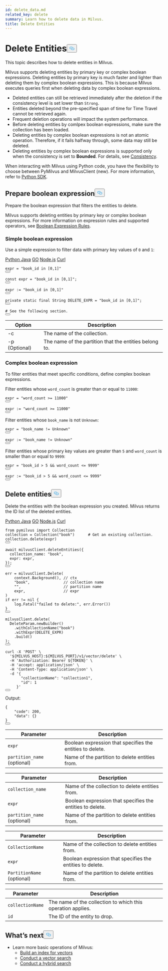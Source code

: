 ```yaml
---
id: delete_data.md
related_key: delete
summary: Learn how to delete data in Milvus.
title: Delete Entities
---
```

<h1 id="Delete-Entities" class="common-anchor-header">Delete Entities<button data-href="#Delete-Entities" class="anchor-icon" translate="no">
      <svg translate="no"
        aria-hidden="true"
        focusable="false"
        height="20"
        version="1.1"
        viewBox="0 0 16 16"
        width="16"
      >
        <path
          fill="#0092E4"
          fill-rule="evenodd"
          d="M4 9h1v1H4c-1.5 0-3-1.69-3-3.5S2.55 3 4 3h4c1.45 0 3 1.69 3 3.5 0 1.41-.91 2.72-2 3.25V8.59c.58-.45 1-1.27 1-2.09C10 5.22 8.98 4 8 4H4c-.98 0-2 1.22-2 2.5S3 9 4 9zm9-3h-1v1h1c1 0 2 1.22 2 2.5S13.98 12 13 12H9c-.98 0-2-1.22-2-2.5 0-.83.42-1.64 1-2.09V6.25c-1.09.53-2 1.84-2 3.25C6 11.31 7.55 13 9 13h4c1.45 0 3-1.69 3-3.5S14.5 6 13 6z"
        ></path>
      </svg>
    </button></h1><p>This topic describes how to delete entities in Milvus.</p>
<p>Milvus supports deleting entities by primary key or complex boolean expressions. Deleting entities by primary key is much faster and lighter than deleting them by complex boolean expressions. This is because Milvus executes queries first when deleting data by complex boolean expressions.</p>
<div class="alert caution">
    <ul>
          <li>Deleted entities can still be retrieved immediately after the deletion if the consistency level is set lower than <code translate="no">Strong</code>.</li>
          <li>Entities deleted beyond the pre-specified span of time for Time Travel cannot be retrieved again.</li>
          <li>Frequent deletion operations will impact the system performance.</li>
          <li>Before deleting entities by comlpex boolean expressions, make sure the collection has been loaded.</li>
          <li>Deleting entities by complex boolean expressions is not an atomic operation. Therefore, if it fails halfway through, some data may still be deleted.</li>
          <li>Deleting entities by complex boolean expressions is supported only when the consistency is set to <b>Bounded</b>. For details, see <a href="/docs/de/consistency.md#Consistency-levels">Consistency</a>.</li>
    </ul>
</div>
<div class="alert note">
<p>When interacting with Milvus using Python code, you have the flexibility to choose between PyMilvus and MilvusClient (new). For more information, refer to <a href="https://milvus.io/api-reference/pymilvus/v2.3.x/About.md">Python SDK</a>.</p>
</div>
<h2 id="Prepare-boolean-expression" class="common-anchor-header">Prepare boolean expression<button data-href="#Prepare-boolean-expression" class="anchor-icon" translate="no">
      <svg translate="no"
        aria-hidden="true"
        focusable="false"
        height="20"
        version="1.1"
        viewBox="0 0 16 16"
        width="16"
      >
        <path
          fill="#0092E4"
          fill-rule="evenodd"
          d="M4 9h1v1H4c-1.5 0-3-1.69-3-3.5S2.55 3 4 3h4c1.45 0 3 1.69 3 3.5 0 1.41-.91 2.72-2 3.25V8.59c.58-.45 1-1.27 1-2.09C10 5.22 8.98 4 8 4H4c-.98 0-2 1.22-2 2.5S3 9 4 9zm9-3h-1v1h1c1 0 2 1.22 2 2.5S13.98 12 13 12H9c-.98 0-2-1.22-2-2.5 0-.83.42-1.64 1-2.09V6.25c-1.09.53-2 1.84-2 3.25C6 11.31 7.55 13 9 13h4c1.45 0 3-1.69 3-3.5S14.5 6 13 6z"
        ></path>
      </svg>
    </button></h2><p>Prepare the boolean expression that filters the entities to delete.</p>
<p>Milvus supports deleting entities by primary key or complex boolean expressions. For more information on expression rules and supported operators, see <a href="/docs/de/boolean.md">Boolean Expression Rules</a>.</p>
<h3 id="Simple-boolean-expression" class="common-anchor-header">Simple boolean expression</h3><p>Use a simple expression to filter data with primary key values of <code translate="no">0</code> and <code translate="no">1</code>:</p>
<div class="multipleCode">
  <a href="#python">Python </a>
  <a href="#java">Java</a>
  <a href="#go">GO</a>
  <a href="#javascript">Node.js</a>
  <a href="#curl">Curl</a>
</div>
<pre><code translate="no" class="language-python"><span class="hljs-built_in">expr</span> = <span class="hljs-string">&quot;book_id in [0,1]&quot;</span>
<button class="copy-code-btn"></button></code></pre>
<pre><code translate="no" class="language-javascript"><span class="hljs-keyword">const</span> expr = <span class="hljs-string">&quot;book_id in [0,1]&quot;</span>;
<button class="copy-code-btn"></button></code></pre>
<pre><code translate="no" class="language-go"><span class="hljs-built_in">expr</span> := <span class="hljs-string">&quot;book_id in [0,1]&quot;</span>
<button class="copy-code-btn"></button></code></pre>
<pre><code translate="no" class="language-java"><span class="hljs-keyword">private</span> <span class="hljs-keyword">static</span> <span class="hljs-keyword">final</span> <span class="hljs-type">String</span> <span class="hljs-variable">DELETE_EXPR</span> <span class="hljs-operator">=</span> <span class="hljs-string">&quot;book_id in [0,1]&quot;</span>;
<button class="copy-code-btn"></button></code></pre>
<div style="display: none">
<pre><code translate="no" class="language-shell"><span class="hljs-keyword">delete</span> entities -c book
<span class="hljs-title class_">The</span> expression to specify entities to be deleted： book_id <span class="hljs-keyword">in</span> [<span class="hljs-number">0</span>,<span class="hljs-number">1</span>]
<button class="copy-code-btn"></button></code></pre>
</div>
<pre><code translate="no" class="language-curl"><span class="hljs-comment"># See the following section.</span>
<button class="copy-code-btn"></button></code></pre>
<table class="language-shell">
    <thead>
        <tr>
            <th>Option</th>
            <th>Description</th>
        </tr>
    </thead>
    <tbody>
        <tr>
            <td>-c</td>
            <td>The name of the collection.</td>
        </tr>
        <tr>
            <td>-p (Optional)</td>
            <td>The name of the partition that the entities belong to.</td>
        </tr>
    </tbody>
</table>
<h3 id="Complex-boolean-expression" class="common-anchor-header">Complex boolean expression</h3><p>To filter entities that meet specific conditions, define complex boolean expressions.</p>
<p>Filter entities whose <code translate="no">word_count</code> is greater than or equal to <code translate="no">11000</code>:</p>
<pre><code translate="no" class="language-python"><span class="hljs-built_in">expr</span> = <span class="hljs-string">&quot;word_count &gt;= 11000&quot;</span>
<button class="copy-code-btn"></button></code></pre>
<pre><code translate="no" class="language-go"><span class="hljs-built_in">expr</span> := <span class="hljs-string">&quot;word_count &gt;= 11000&quot;</span>
<button class="copy-code-btn"></button></code></pre>
<p>Filter entities whose <code translate="no">book_name</code> is not <code translate="no">Unknown</code>:</p>
<pre><code translate="no" class="language-python"><span class="hljs-built_in">expr</span> = <span class="hljs-string">&quot;book_name != Unknown&quot;</span>
<button class="copy-code-btn"></button></code></pre>
<pre><code translate="no" class="language-go"><span class="hljs-built_in">expr</span> := <span class="hljs-string">&quot;book_name != Unknown&quot;</span>
<button class="copy-code-btn"></button></code></pre>
<p>Filter entities whose primary key values are greater than <code translate="no">5</code> and <code translate="no">word_count</code> is smaller than or equal to <code translate="no">9999</code>:</p>
<pre><code translate="no" class="language-python"><span class="hljs-built_in">expr</span> = <span class="hljs-string">&quot;book_id &gt; 5 &amp;&amp; word_count &lt;= 9999&quot;</span>
<button class="copy-code-btn"></button></code></pre>
<pre><code translate="no" class="language-go"><span class="hljs-built_in">expr</span> := <span class="hljs-string">&quot;book_id &gt; 5 &amp;&amp; word_count &lt;= 9999&quot;</span>
<button class="copy-code-btn"></button></code></pre>
<h2 id="Delete-entities" class="common-anchor-header">Delete entities<button data-href="#Delete-entities" class="anchor-icon" translate="no">
      <svg translate="no"
        aria-hidden="true"
        focusable="false"
        height="20"
        version="1.1"
        viewBox="0 0 16 16"
        width="16"
      >
        <path
          fill="#0092E4"
          fill-rule="evenodd"
          d="M4 9h1v1H4c-1.5 0-3-1.69-3-3.5S2.55 3 4 3h4c1.45 0 3 1.69 3 3.5 0 1.41-.91 2.72-2 3.25V8.59c.58-.45 1-1.27 1-2.09C10 5.22 8.98 4 8 4H4c-.98 0-2 1.22-2 2.5S3 9 4 9zm9-3h-1v1h1c1 0 2 1.22 2 2.5S13.98 12 13 12H9c-.98 0-2-1.22-2-2.5 0-.83.42-1.64 1-2.09V6.25c-1.09.53-2 1.84-2 3.25C6 11.31 7.55 13 9 13h4c1.45 0 3-1.69 3-3.5S14.5 6 13 6z"
        ></path>
      </svg>
    </button></h2><p>Delete the entities with the boolean expression you created. Milvus returns the ID list of the deleted entities.</p>
<div class="multipleCode">
  <a href="#python">Python </a>
  <a href="#java">Java</a>
  <a href="#go">GO</a>
  <a href="#javascript">Node.js</a>
  <a href="#curl">Curl</a>
</div>
<pre><code translate="no" class="language-python"><span class="hljs-keyword">from</span> pymilvus <span class="hljs-keyword">import</span> Collection
collection = Collection(<span class="hljs-string">&quot;book&quot;</span>)      <span class="hljs-comment"># Get an existing collection.</span>
collection.delete(expr)
<button class="copy-code-btn"></button></code></pre>
<pre><code translate="no" class="language-javascript">await milvusClient.deleteEntities({
  collection_name: <span class="hljs-string">&quot;book&quot;</span>,
  <span class="hljs-built_in">expr</span>: <span class="hljs-built_in">expr</span>,
});
<button class="copy-code-btn"></button></code></pre>
<pre><code translate="no" class="language-go">err = milvusClient.<span class="hljs-title class_">Delete</span>(
    context.<span class="hljs-title class_">Background</span>(), <span class="hljs-comment">// ctx</span>
    <span class="hljs-string">&quot;book&quot;</span>,               <span class="hljs-comment">// collection name</span>
    <span class="hljs-string">&quot;&quot;</span>,                   <span class="hljs-comment">// partition name</span>
    expr,                 <span class="hljs-comment">// expr</span>
)
<span class="hljs-keyword">if</span> err != nil {
    log.<span class="hljs-title class_">Fatal</span>(<span class="hljs-string">&quot;failed to delete:&quot;</span>, err.<span class="hljs-title class_">Error</span>())
}
<button class="copy-code-btn"></button></code></pre>
<pre><code translate="no" class="language-java">milvusClient.<span class="hljs-built_in">delete</span>(
  DeleteParam.newBuilder()
    .withCollectionName(<span class="hljs-string">&quot;book&quot;</span>)
    .withExpr(DELETE_EXPR)
    .build()
);
<button class="copy-code-btn"></button></code></pre>
<div style="display: none">
<pre><code translate="no" class="language-shell"><span class="hljs-title class_">You</span> are trying to <span class="hljs-keyword">delete</span> the entities <span class="hljs-keyword">of</span> collection. <span class="hljs-title class_">This</span> action cannot be undone!
<span class="hljs-title class_">Do</span> you want to <span class="hljs-keyword">continue</span>? [y/N]: y
<button class="copy-code-btn"></button></code></pre>
</div>
<pre><code translate="no" class="language-curl">curl -X <span class="hljs-string">&#x27;POST&#x27;</span> \
  <span class="hljs-string">&#x27;${MILVUS_HOST}:${MILVUS_PORT}/v1/vector/delete&#x27;</span> \
  -H <span class="hljs-string">&#x27;Authorization: Bearer ${TOKEN}&#x27;</span> \
  -H <span class="hljs-string">&#x27;accept: application/json&#x27;</span> \
  -H <span class="hljs-string">&#x27;Content-Type: application/json&#x27;</span> \
  -d <span class="hljs-string">&#x27;{
       &quot;collectionName&quot;: &quot;collection1&quot;,
       &quot;id&quot;: 1
     }&#x27;</span>
<button class="copy-code-btn"></button></code></pre>
<div class="language-curl">
Output:
<pre><code translate="no" class="language-json">{
    <span class="hljs-string">&quot;code&quot;</span>: <span class="hljs-number">200</span>,
    <span class="hljs-string">&quot;data&quot;</span>: {}
}
<button class="copy-code-btn"></button></code></pre>
</div>
<table class="language-python">
    <thead>
    <tr>
        <th>Parameter</th>
        <th>Description</th>
    </tr>
    </thead>
    <tbody>
    <tr>
        <td><code translate="no">expr</code></td>
        <td>Boolean expression that specifies the entities to delete.</td>
    </tr>
  <tr>
        <td><code translate="no">partition_name</code> (optional)</td>
        <td>Name of the partition to delete entities from.</td>
    </tr>
    </tbody>
</table>
<table class="language-javascript">
    <thead>
    <tr>
        <th>Parameter</th>
        <th>Description</th>
    </tr>
    </thead>
    <tbody>
    <tr>
        <td><code translate="no">collection_name</code></td>
        <td>Name of the collection to delete entities from.</td>
    </tr>
    <tr>
        <td><code translate="no">expr</code></td>
        <td>Boolean expression that specifies the entities to delete.</td>
    </tr>
    <tr>
        <td><code translate="no">partition_name</code> (optional)</td>
        <td>Name of the partition to delete entities from.</td>
    </tr>
    </tbody>
</table>
<table class="language-java">
    <thead>
    <tr>
        <th>Parameter</th>
        <th>Description</th>
    </tr>
    </thead>
    <tbody>
    <tr>
        <td><code translate="no">CollectionName</code></td>
        <td>Name of the collection to delete entities from.</td>
    </tr>
    <tr>
        <td><code translate="no">expr</code></td>
        <td>Boolean expression that specifies the entities to delete.</td>
    </tr>
    <tr>
        <td><code translate="no">PartitionName</code> (optional)</td>
        <td>Name of the partition to delete entities from.</td>
    </tr>
    </tbody>
</table>
<table class="language-curl">
    <thead>
    <tr>
        <th>Parameter</th>
        <th>Description</th>
    </tr>
    </thead>
    <tbody>
    <tr>
        <td><code translate="no">collectionName</code></td>
        <td>The name of the collection to which this operation applies.</td>
    </tr>
    <tr>
        <td><code translate="no">id</code></td>
        <td>The ID of the entity to drop.</td>
    </tr>
    </tbody>
</table>
<h2 id="Whats-next" class="common-anchor-header">What’s next<button data-href="#Whats-next" class="anchor-icon" translate="no">
      <svg translate="no"
        aria-hidden="true"
        focusable="false"
        height="20"
        version="1.1"
        viewBox="0 0 16 16"
        width="16"
      >
        <path
          fill="#0092E4"
          fill-rule="evenodd"
          d="M4 9h1v1H4c-1.5 0-3-1.69-3-3.5S2.55 3 4 3h4c1.45 0 3 1.69 3 3.5 0 1.41-.91 2.72-2 3.25V8.59c.58-.45 1-1.27 1-2.09C10 5.22 8.98 4 8 4H4c-.98 0-2 1.22-2 2.5S3 9 4 9zm9-3h-1v1h1c1 0 2 1.22 2 2.5S13.98 12 13 12H9c-.98 0-2-1.22-2-2.5 0-.83.42-1.64 1-2.09V6.25c-1.09.53-2 1.84-2 3.25C6 11.31 7.55 13 9 13h4c1.45 0 3-1.69 3-3.5S14.5 6 13 6z"
        ></path>
      </svg>
    </button></h2><ul>
<li>Learn more basic operations of Milvus:
<ul>
<li><a href="/docs/de/build_index.md">Build an index for vectors</a></li>
<li><a href="/docs/de/search.md">Conduct a vector search</a></li>
<li><a href="/docs/de/hybridsearch.md">Conduct a hybrid search</a></li>
</ul></li>
</ul>
